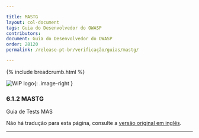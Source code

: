 ```yaml
---

title: MASTG
layout: col-document
tags: Guia do Desenvolvedor do OWASP
contributors:
document: Guia do Desenvolvedor do OWASP
order: 28120
permalink: /release-pt-br/verificação/guias/mastg/

---
```


{% include breadcrumb.html %}

<style type="text/css">
.image-right {
  height: 180px;
  display: block;
  margin-left: auto;
  margin-right: auto;
  float: right;
}
</style>

![WIP logo](../../../assets/images/dg_wip.png "Trabalho em andamento"){: .image-right }

### 6.1.2 MASTG

Guia de Tests MAS

Não há tradução para esta página, consulte a [versão original em inglês][release080102].

----

[release080102]: https://github.com/OWASP/www-project-developer-guide/blob/main/draft/08-verification/01-guides/02-mastg.md
